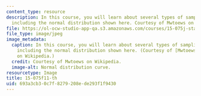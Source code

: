```yaml
---
content_type: resource
description: In this course, you will learn about several types of sampling distributions,
  including the normal distribution shown here. Courtesy of Mwtoews on Wikipedia.
file: https://ol-ocw-studio-app-qa.s3.amazonaws.com/courses/15-075j-statistical-thinking-and-data-analysis-fall-2011/693a3cb30c7f8279208ede293f1f9430_15-075f11-th.jpg
file_type: image/jpeg
image_metadata:
  caption: In this course, you will learn about several types of sampling distributions,
    including the normal distribution shown here. (Courtesy of [Mwtoews](http://en.wikipedia.org/wiki/File:Standard_deviation_diagram.svg)
    on Wikipedia.)
  credit: Courtesy of Mwtoews on Wikipedia.
  image-alt: Normal distribution curve.
resourcetype: Image
title: 15-075f11-th
uid: 693a3cb3-0c7f-8279-208e-de293f1f9430
---
```

